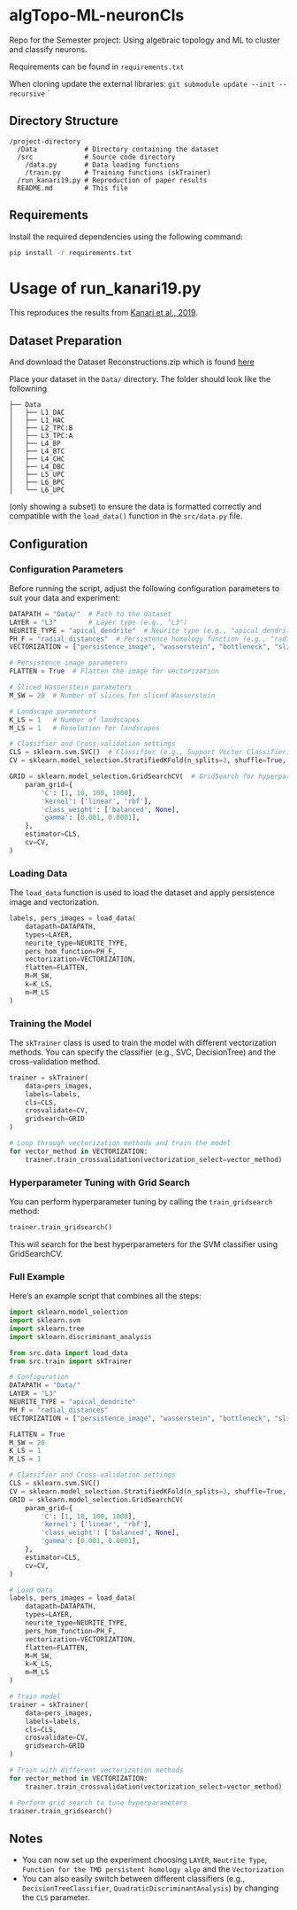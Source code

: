 # algTopo-ML-neuronCls

Repo for the Semester project: Using algebraic topology and ML to cluster and classify neurons. 


Requirements can be found in `requirements.txt`

When cloning update the external libraries:
`git submodule update --init --recursive`
`

## Directory Structure


```
/project-directory
  /Data            # Directory containing the dataset
  /src             # Source code directory
    /data.py       # Data loading functions
    /train.py      # Training functions (skTrainer)
  /run_kanari19.py # Reproduction of paper results
  README.md        # This file
```

## Requirements

Install the required dependencies using the following command:

```bash
pip install -r requirements.txt
```

# Usage of run_kanari19.py
This reproduces the results from [Kanari et al., 2019](https://academic.oup.com/cercor/article/29/4/1719/5304727).


## Dataset Preparation
And download the Dataset Reconstructions.zip which is found [here](https://zenodo.org/record/5909613#.YygtAmxBw5k)

Place your dataset in the `Data/` directory. The folder should look like the followning
```
├── Data
│   ├── L1_DAC
│   ├── L1_HAC
│   ├── L2_TPC:B
│   ├── L3_TPC:A
│   ├── L4_BP
│   ├── L4_BTC
│   ├── L4_CHC
│   ├── L4_DBC
│   ├── L5_UPC
│   ├── L6_BPC
│   └── L6_UPC
```
(only showing a subset)
to ensure the data is formatted correctly and compatible with the `load_data()` function in the `src/data.py` file.

## Configuration

### Configuration Parameters
Before running the script, adjust the following configuration parameters to suit your data and experiment:

```python
DATAPATH = "Data/"  # Path to the dataset
LAYER = "L3"        # Layer type (e.g., "L3")
NEURITE_TYPE = "apical_dendrite"  # Neurite type (e.g., "apical_dendrite")
PH_F = "radial_distances"  # Persistence homology function (e.g., "radial_distances")
VECTORIZATION = ["persistence_image", "wasserstein", "bottleneck", "sliced_wasserstein", "landscape"]  # List of vectorization methods

# Persistence image parameters
FLATTEN = True  # Flatten the image for vectorization

# Sliced Wasserstein parameters
M_SW = 20  # Number of slices for sliced Wasserstein

# Landscape parameters
K_LS = 1   # Number of landscapes
M_LS = 1   # Resolution for landscapes

# Classifier and Cross-validation settings
CLS = sklearn.svm.SVC()  # Classifier (e.g., Support Vector Classifier)
CV = sklearn.model_selection.StratifiedKFold(n_splits=3, shuffle=True, random_state=42)  # Cross-validation settings

GRID = sklearn.model_selection.GridSearchCV(  # GridSearch for hyperparameter tuning
    param_grid={
        'C': [1, 10, 100, 1000],
        'kernel': ['linear', 'rbf'],
        'class_weight': ['balanced', None],
        'gamma': [0.001, 0.0001],
    },
    estimator=CLS,
    cv=CV,
)
```

### Loading Data

The `load_data` function is used to load the dataset and apply persistence image and vectorization.

```python
labels, pers_images = load_data(
    datapath=DATAPATH,
    types=LAYER,
    neurite_type=NEURITE_TYPE,
    pers_hom_function=PH_F,
    vectorization=VECTORIZATION,
    flatten=FLATTEN,
    M=M_SW,
    k=K_LS,
    m=M_LS
)
```

### Training the Model

The `skTrainer` class is used to train the model with different vectorization methods. You can specify the classifier (e.g., SVC, DecisionTree) and the cross-validation method.

```python
trainer = skTrainer(
    data=pers_images,
    labels=labels,
    cls=CLS,
    crosvalidate=CV,
    gridsearch=GRID
)

# Loop through vectorization methods and train the model
for vector_method in VECTORIZATION:
    trainer.train_crossvalidation(vectorization_select=vector_method)
```

### Hyperparameter Tuning with Grid Search

You can perform hyperparameter tuning by calling the `train_gridsearch` method:

```python
trainer.train_gridsearch()
```

This will search for the best hyperparameters for the SVM classifier using GridSearchCV.

### Full Example

Here’s an example script that combines all the steps:

```python
import sklearn.model_selection
import sklearn.svm
import sklearn.tree
import sklearn.discriminant_analysis

from src.data import load_data
from src.train import skTrainer

# Configuration
DATAPATH = "Data/"
LAYER = "L3"
NEURITE_TYPE = "apical_dendrite"
PH_F = "radial_distances"
VECTORIZATION = ["persistence_image", "wasserstein", "bottleneck", "sliced_wasserstein", "landscape"]

FLATTEN = True
M_SW = 20
K_LS = 1
M_LS = 1

# Classifier and Cross-validation settings
CLS = sklearn.svm.SVC()
CV = sklearn.model_selection.StratifiedKFold(n_splits=3, shuffle=True, random_state=42)
GRID = sklearn.model_selection.GridSearchCV(
    param_grid={
        'C': [1, 10, 100, 1000],
        'kernel': ['linear', 'rbf'],
        'class_weight': ['balanced', None],
        'gamma': [0.001, 0.0001],
    },
    estimator=CLS,
    cv=CV,
)

# Load data
labels, pers_images = load_data(
    datapath=DATAPATH,
    types=LAYER,
    neurite_type=NEURITE_TYPE,
    pers_hom_function=PH_F,
    vectorization=VECTORIZATION,
    flatten=FLATTEN,
    M=M_SW,
    k=K_LS,
    m=M_LS
)

# Train model
trainer = skTrainer(
    data=pers_images,
    labels=labels,
    cls=CLS,
    crosvalidate=CV,
    gridsearch=GRID
)

# Train with different vectorization methods
for vector_method in VECTORIZATION:
    trainer.train_crossvalidation(vectorization_select=vector_method)

# Perform grid search to tune hyperparameters
trainer.train_gridsearch()
```

## Notes

- You can now set up the experiment choosing `LAYER`, `Neutrite Type`, `Function for the TMD persistent homology algo`
and the `Vectorization`
- You can also easily switch between different classifiers (e.g., `DecisionTreeClassifier`, `QuadraticDiscriminantAnalysis`) by changing the `CLS` parameter.
```
